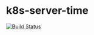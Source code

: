 # k8s-server-time

[![Build Status](https://travis-ci.com/robinedmunds/k8s-server-time.svg?branch=master)](https://travis-ci.com/robinedmunds/k8s-server-time)
